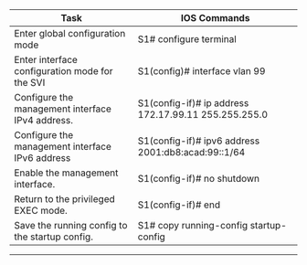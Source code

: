 | Task | IOS Commands |
| --- | --- |
| Enter global configuration mode |  S1# configure terminal | 
| Enter interface configuration mode for the SVI | S1(config)# interface vlan 99 |
| Configure the management interface IPv4 address. | S1(config-if)# ip address 172.17.99.11 255.255.255.0 | 
| Configure the management interface IPv6 address | S1(config-if)# ipv6 address 2001:db8:acad:99::1/64 |
| Enable the management interface. | S1(config-if)# no shutdown |
| Return to the privileged EXEC mode. | S1(config-if)# end |
| Save the running config to the startup config. | S1# copy running-config startup-config |

---



